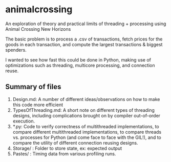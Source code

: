 # animalcrossing
An exploration of theory and practical limits of threading + processing using Animal Crossing New Horizons

The basic problem is to process a .csv of transactions, fetch prices for the goods in each transaction, and compute the largest transactions & biggest spenders.

I wanted to see how fast this could be done in Python, making use of optimizations such as threading, multicore processing, and connection reuse.

## Summary of files
1. Design.md: A number of different ideas/observations on how to make this code more efficient
2. TypesOfThreading.md: A short note on different types of threading designs, including complications brought on by compiler out-of-order execution.
3. *.py: Code to verify correctness of multithreaded implementations, to compare different multithreaded implementations, to compare threads vs. processes for Python (and come face to face with the GIL!), and to compare the utility of different connection reusing designs.
4. Storage/ : Folder to store state, ex: expected output
5. Pastes/ : Timing data from various profiling runs.
